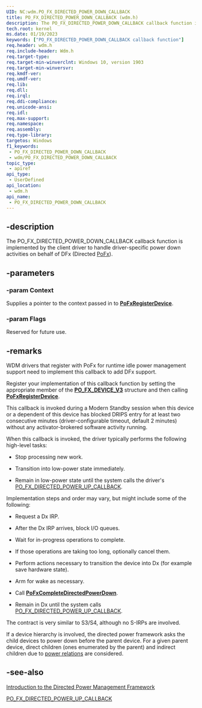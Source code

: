 ```yaml
---
UID: NC:wdm.PO_FX_DIRECTED_POWER_DOWN_CALLBACK
title: PO_FX_DIRECTED_POWER_DOWN_CALLBACK (wdm.h)
description: The PO_FX_DIRECTED_POWER_DOWN_CALLBACK callback function is implemented by the client driver to handle driver-specific power down activities on behalf of DFx.
tech.root: kernel
ms.date: 01/19/2023
keywords: ["PO_FX_DIRECTED_POWER_DOWN_CALLBACK callback function"]
req.header: wdm.h
req.include-header: Wdm.h
req.target-type: 
req.target-min-winverclnt: Windows 10, version 1903
req.target-min-winversvr: 
req.kmdf-ver: 
req.umdf-ver: 
req.lib: 
req.dll: 
req.irql: 
req.ddi-compliance: 
req.unicode-ansi: 
req.idl: 
req.max-support: 
req.namespace: 
req.assembly: 
req.type-library: 
targetos: Windows
f1_keywords:
 - PO_FX_DIRECTED_POWER_DOWN_CALLBACK
 - wdm/PO_FX_DIRECTED_POWER_DOWN_CALLBACK
topic_type:
 - apiref
api_type:
 - UserDefined
api_location:
 - wdm.h
api_name:
 - PO_FX_DIRECTED_POWER_DOWN_CALLBACK
---
```


## -description

The PO_FX_DIRECTED_POWER_DOWN_CALLBACK callback function is implemented by the client driver to handle driver-specific power down activities on behalf of DFx (Directed [PoFx](/windows-hardware/drivers/kernel/overview-of-the-power-management-framework)).

## -parameters

### -param Context

Supplies a pointer to the context passed in to [**PoFxRegisterDevice**](./nf-wdm-pofxregisterdevice.md).

### -param Flags

Reserved for future use.

## -remarks

WDM drivers that register with PoFx for runtime idle power management support need to implement this callback to add DFx support.

Register your implementation of this callback function by setting the appropriate member of the [**PO_FX_DEVICE_V3**](ns-wdm-po_fx_device_v3.md) structure and then calling [**PoFxRegisterDevice**](./nf-wdm-pofxregisterdevice.md).

This callback is invoked during a Modern Standby session when this device or a dependent of this device has blocked DRIPS entry for at least two consecutive minutes (driver-configurable timeout, default 2 minutes) without any activator-brokered software activity running.

When this callback is invoked, the driver typically performs the following high-level tasks:

- Stop processing new work.

- Transition into low-power state immediately.

- Remain in low-power state until the system calls the driver's [PO_FX_DIRECTED_POWER_UP_CALLBACK](./nc-wdm-po_fx_directed_power_up_callback.md).

Implementation steps and order may vary, but might include some of the following:

- Request a Dx IRP.

- After the Dx IRP arrives, block I/O queues.

- Wait for in-progress operations to complete.

- If those operations are taking too long, optionally cancel them.

- Perform actions necessary to transition the device into Dx (for example save hardware state).

- Arm for wake as necessary.

- Call [**PoFxCompleteDirectedPowerDown**](./nf-wdm-pofxcompletedirectedpowerdown.md).

- Remain in Dx until the system calls [PO_FX_DIRECTED_POWER_UP_CALLBACK](./nc-wdm-po_fx_directed_power_up_callback.md).

The contract is very similar to S3/S4, although no S-IRPs are involved.

If a device hierarchy is involved, the directed power framework asks the child devices to power down before the parent device.  For a given parent device, direct children (ones enumerated by the parent) and indirect children due to [power relations](/windows-hardware/drivers/kernel/irp-mn-query-device-relations) are considered.

## -see-also

[Introduction to the Directed Power Management Framework](/windows-hardware/drivers/kernel/introduction-to-the-directed-power-management-framework)

[PO_FX_DIRECTED_POWER_UP_CALLBACK](./nc-wdm-po_fx_directed_power_up_callback.md)
